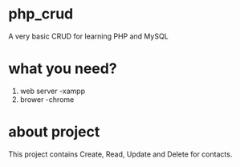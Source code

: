 # php_crud
A very basic CRUD for learning PHP and MySQL

# what you need?
1. web server -xampp
2. brower -chrome

# about project
This project contains Create, Read, Update and Delete for contacts.